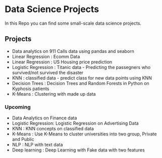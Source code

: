 # Data Science Projects

In this Repo you can find some small-scale data science projects. 

## Projects
- Data analytics on 911 Calls data using pandas and seaborn
- Linear Regression : Ecomm Data 
- Linear Regression : US Housing price prediction
- Logistic Regression : Titanic data - Predicting the passegners who survived/not survived the disaster
- KNN : classified data - predict class for new data points using KNN
- Decision Trees : Decision Trees and Random Forests in Python on Kyphosis patients
- K-Means : Clustering with made up data


### Upcoming 
- Data Analytics on Finance data
- Logistic Regression: Logistic Regression on Advertising Data
- KNN : KNN concepts on classified data
- K-Means : Use K-Means to cluster universities into two group, Private and Public
- NLP : NLP with text data
- Deep learning : Deep Learning with Fake data with two features